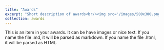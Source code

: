 ```yaml
---
title: "Awards"
excerpt: "Short description of awards<br/><img src='/images/500x300.png'>"
collection: awards
---
```


This is an item in your awards. It can be have images or nice text. If you name the file .md, it will be parsed as markdown. If you name the file .html, it will be parsed as HTML. 
